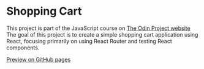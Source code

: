 # Shopping Cart
This project is part of the JavaScript course on [The Odin Project website](https://www.theodinproject.com)  
The goal of this project is to create a simple shopping cart application using React, focusing primarily on using React Router and testing React components.

[Preview on GitHub pages](https://johanhcarlberg.github.io/odin-shopping-cart)
